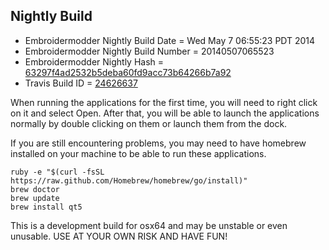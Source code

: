 
Nightly Build
------------------------------

* Embroidermodder Nightly Build Date = Wed May  7 06:55:23 PDT 2014
* Embroidermodder Nightly Build Number = 20140507065523
* Embroidermodder Nightly Hash = [63297f4ad2532b5deba60fd9acc73b64266b7a92](https://github.com/Embroidermodder/Embroidermodder/commit/63297f4ad2532b5deba60fd9acc73b64266b7a92)
* Travis Build ID = [24626637](https://travis-ci.org/Embroidermodder/Embroidermodder/builds/24626637)

When running the applications for the first time, you will need to right click on it and select Open.
After that, you will be able to launch the applications normally by double clicking on them or launch them from the dock.

If you are still encountering problems, you may need to have homebrew installed on your machine to be able to run these applications.
```
ruby -e "$(curl -fsSL https://raw.github.com/Homebrew/homebrew/go/install)"
brew doctor
brew update
brew install qt5
```

This is a development build for osx64 and may be unstable or even unusable.
USE AT YOUR OWN RISK AND HAVE FUN!

